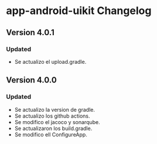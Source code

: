 # app-android-uikit Changelog

## Version 4.0.1
### Updated
- Se actualizo el upload.gradle.

## Version 4.0.0
### Updated
- Se actualizo la version de gradle.
- Se actualizo los github actions.
- Se modifico el jacoco y sonarqube.
- Se actualizaron los build.gradle.
- Se modifico ell ConfigureApp.